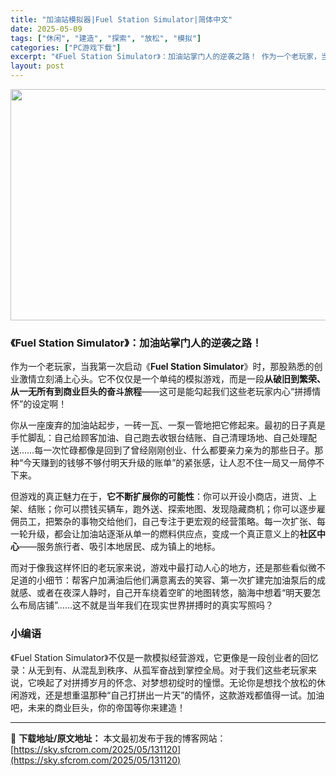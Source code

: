 ```yaml
---
title: "加油站模拟器|Fuel Station Simulator|简体中文"
date: 2025-05-09
tags: ["休闲", "建造", "探索", "放松", "模拟"]
categories: ["PC游戏下载"]
excerpt: "《Fuel Station Simulator》：加油站掌门人的逆袭之路！ 作为一个老玩家，当我第一次启动《Fuel Station Simulator》时，那股熟悉的创业激情立刻涌上心头。它不仅仅是一个单纯的模拟游戏，而是一段从破旧到繁荣、从一无所有到商业巨头的奋斗旅程——这可是能勾起我们这些老玩&hellip;"
layout: post
---
```


<img class="aligncenter size-full wp-image-131121" src="https://sky.sfcrom.com/wp-content/uploads/2025/05/202505090221344.webp" alt="" width="660" height="370" />
<h3><strong>《Fuel Station Simulator》：加油站掌门人的逆袭之路！</strong></h3>
作为一个老玩家，当我第一次启动《<strong>Fuel Station Simulator</strong>》时，那股熟悉的创业激情立刻涌上心头。它不仅仅是一个单纯的模拟游戏，而是一段<strong>从破旧到繁荣、从一无所有到商业巨头的奋斗旅程</strong>——这可是能勾起我们这些老玩家内心“拼搏情怀”的设定啊！

你从一座废弃的加油站起步，一砖一瓦、一泵一管地把它修起来。最初的日子真是手忙脚乱：自己给顾客加油、自己跑去收银台结账、自己清理场地、自己处理配送……每一次忙碌都像是回到了曾经刚刚创业、什么都要亲力亲为的那些日子。那种“今天赚到的钱够不够付明天升级的账单”的紧张感，让人忍不住一局又一局停不下来。

但游戏的真正魅力在于，<strong>它不断扩展你的可能性</strong>：你可以开设小商店，进货、上架、结账；你可以攒钱买辆车，跑外送、探索地图、发现隐藏商机；你可以逐步雇佣员工，把繁杂的事物交给他们，自己专注于更宏观的经营策略。每一次扩张、每一轮升级，都会让加油站逐渐从单一的燃料供应点，变成一个真正意义上的<strong>社区中心</strong>——服务旅行者、吸引本地居民、成为镇上的地标。

而对于像我这样怀旧的老玩家来说，游戏中最打动人心的地方，还是那些看似微不足道的小细节：帮客户加满油后他们满意离去的笑容、第一次扩建完加油泵后的成就感、或者在夜深人静时，自己开车绕着空旷的地图转悠，脑海中想着“明天要怎么布局店铺”……这不就是当年我们在现实世界拼搏时的真实写照吗？
<h3><strong>小编语</strong></h3>
《Fuel Station Simulator》不仅是一款模拟经营游戏，它更像是一段创业者的回忆录：从无到有、从混乱到秩序、从孤军奋战到掌控全局。对于我们这些老玩家来说，它唤起了对拼搏岁月的怀念、对梦想初绽时的憧憬。无论你是想找个放松的休闲游戏，还是想重温那种“自己打拼出一片天”的情怀，这款游戏都值得一试。加油吧，未来的商业巨头，你的帝国等你来建造！

---
📖 **下载地址/原文地址：** 本文最初发布于我的博客网站：[https://sky.sfcrom.com/2025/05/131120](https://sky.sfcrom.com/2025/05/131120)
